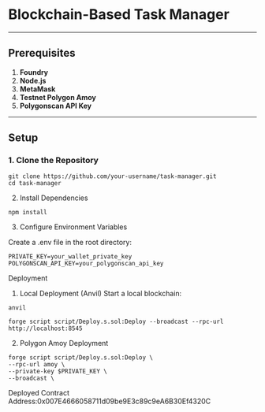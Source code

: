 
# Blockchain-Based Task Manager

---

## Prerequisites
1. **Foundry**
2. **Node.js**
3. **MetaMask**
4. **Testnet Polygon Amoy**
5. **Polygonscan API Key**

---

## Setup

### 1. Clone the Repository
```shell
git clone https://github.com/your-username/task-manager.git
cd task-manager
```
2. Install Dependencies
```shell
npm install
```
3. Configure Environment Variables

Create a .env file in the root directory:

```shell
PRIVATE_KEY=your_wallet_private_key
POLYGONSCAN_API_KEY=your_polygonscan_api_key
```

Deployment
1. Local Deployment (Anvil)
Start a local blockchain:

```shell
anvil
```
```shell
forge script script/Deploy.s.sol:Deploy --broadcast --rpc-url http://localhost:8545
```
2. Polygon Amoy Deployment
```shell
forge script script/Deploy.s.sol:Deploy \
--rpc-url amoy \
--private-key $PRIVATE_KEY \
--broadcast \
```
Deployed Contract Address:0x007E4666058711d09be9E3c89c9eA6B30Ef4320C

